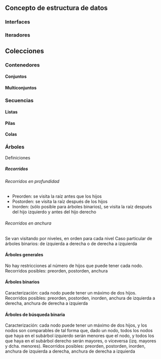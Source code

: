 ## Concepto de estructura de datos
### Interfaces
### Iteradores
## Colecciones
### Contenedores
#### Conjuntos
#### Multiconjuntos 
### Secuencias
#### Listas
#### Pilas
#### Colas

### Árboles
Definiciones

##### Recorridos
###### Recorridos en profundidad
- Preorden: se visita la raíz antes que los hijos
- Postorden: se visita la raíz después de los hijos
- Inorden: (sólo posible para árboles binarios), se visita la raíz después del hijo izquierdo y antes del hijo derecho

###### Recorridos en anchura
Se van visitando por niveles, en orden para cada nivel
Caso particular de árboles binarios: de izquierda a derecha o de derecha a izquierda

#### Árboles generales
No hay restricciones al número de hijos que puede tener cada nodo.
Recorridos posibles: preorden, postorden, anchura

#### Árboles binarios
Caracterización: cada nodo puede tener un máximo de dos hijos.
Recorridos posibles: preorden, postorden, inorden, anchura de izquierda a derecha, anchura de derecha a izquierda

#### Árboles de búsqueda binaria
Caracterización: cada nodo puede tener un máximo de dos hijos, y los nodos son comparables de tal forma que, dado un nodo, todos los nodos que haya en el subárbol izquierdo serán menores que el nodo, y todos los que haya en el subárbol derecho serán mayores, o viceversa (izq. mayores y dcha. menores).
Recorridos posibles: preorden, postorden, inorden, anchura de izquierda a derecha, anchura de derecha a izquierda


